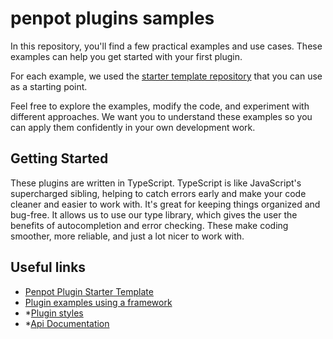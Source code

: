 # penpot plugins samples

In this repository, you'll find a few practical examples and use cases. These examples can help you get started with your first plugin.

For each example, we used the <a href="">starter template repository</a> that you can use as a starting point.

Feel free to explore the examples, modify the code, and experiment with different approaches. We want you to understand these examples so you can apply them confidently in your own development work.

## Getting Started ##
These plugins are written in TypeScript. TypeScript is like JavaScript's supercharged sibling, helping to catch errors early and make your code cleaner and easier to work with. It's great for keeping things organized and bug-free. It allows us to use our type library, which gives the user the benefits of autocompletion and error checking. These make coding smoother, more reliable, and just a lot nicer to work with.

## Useful links ##
* <a target="_blank" href="https://github.com/penpot/penpot-plugin-starter-template">Penpot Plugin Starter Template</a><br>
* <a target="_blank" href="https://github.com/penpot/plugin-examples"> Plugin examples using a framework</a><br>
* *<a target="_blank" href="https://penpot-plugins-styles.pages.dev/">Plugin styles</a><br>
* *<a target="_blank" href="https://penpot-plugins-api-doc.pages.dev/">Api Documentation</a>